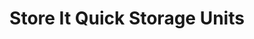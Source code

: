 ---
title: "Store It Quick Storage Units"
url: /brookland/store-it-quick-storage-units/
shop: storage rental
---